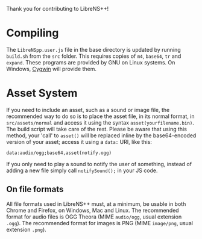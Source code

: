 Thank you for contributing to LibreNS++!

Compiling
=========
The `LibreNSpp.user.js` file in the base directory is updated by running `build.sh` from the `src` folder.
This requires copies of `m4`, `base64`, `tr` and `expand`.
These programs are provided by GNU on Linux systems.
On Windows, [Cygwin](https://cygwin.com/) will provide them.

Asset System
============
If you need to include an asset, such as a sound or image file,
the recommended way to do so is
to place the asset file, in its normal format, in `src/assets/normal`
and access it using the syntax `asset(yourfilename.bin)`.
The build script will take care of the rest.
Please be aware that using this method, your 'call' to `asset()`
will be replaced inline by the base64-encoded version of your asset;
access it using a `data:` URI, like this:
```
data:audio/ogg;base64,asset(notify.ogg)
```

If you only need to play a sound to notify the user of something,
instead of adding a new file simply call `notifySound();` in your JS code.

On file formats
---------------
All file formats used in LibreNS++ must, at a minimum, be usable in both Chrome and Firefox, on Windows, Mac and Linux.
The recommended format for audio files is OGG Theora (MIME `audio/ogg`, usual extension `.ogg`).
The recommended format for images is PNG (MIME `image/png`, usual extension `.png`).